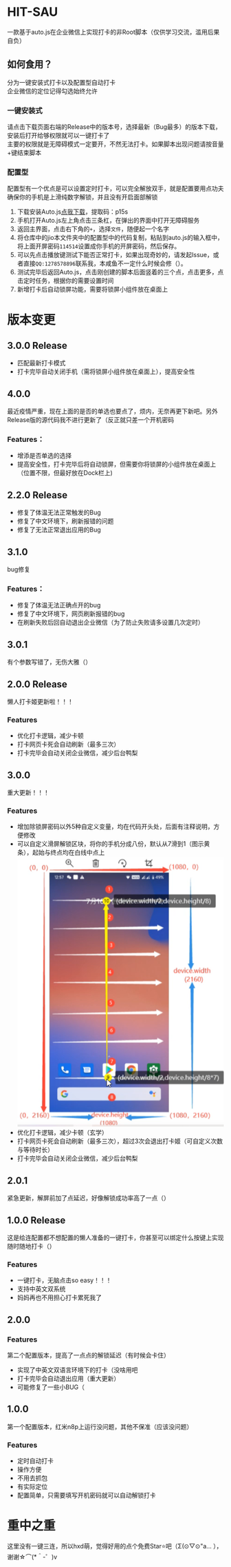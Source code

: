 <!--
 * @Author: daiisuukee（黛苏珂）
 * @Date: 2022-02-16 16:05:19
 * @LastEditTime: 2022-03-16 15:24:44
 * @Description: In User Settings Edit
 * @FilePath: \Hit-SAU\README.md
-->
# HIT-SAU
一款基于auto.js在企业微信上实现打卡的非Root脚本（仅供学习交流，滥用后果自负）
## 如何食用？
分为一键安装式打卡以及配置型自动打卡   
企业微信的定位记得勾选始终允许
### 一键安装式
请点击下载页面右端的Release中的版本号，选择最新（Bug最多）的版本下载，安装后打开给够权限就可以一键打卡了     
主要的权限就是无障碍模式一定要开，不然无法打卡。如果脚本出现问题请按音量+键结束脚本
### 配置型
配置型有一个优点是可以设置定时打卡，可以完全解放双手，就是配置要用点功夫
确保你的手机是上滑纯数字解锁，并且没有开启面部解锁
1. 下载安装Auto.js[点我下载](https://pan.baidu.com/s/1fsVMulvK6zqYvSkzeCtJIg)，提取码：p15s
2. 手机打开Auto.js左上角点击三条杠，在弹出的界面中打开无障碍服务
3. 返回主界面，点击右下角的`+`，选择`文件`，随便起一个名字
4. 将仓库中的jio本文件夹中的配置型中的代码复制，粘贴到auto.js的输入框中，将上面开屏密码`114514`设置成你手机的开屏密码，然后保存。
5. 可以先点击播放键测试下能否正常打卡，如果出现奇妙的，请发起Issue，或者直接`QQ:1278578896`联系我，本咸鱼不一定什么时候会修（）。
6. 测试完毕后返回Auto.js，点击刚创建的脚本后面竖着的三个点，点击更多，点击定时任务，根据你的需要设置时间
7. 新增打卡后自动锁屏功能，需要将锁屏小组件放在桌面上
# 版本变更
## 3.0.0 Release
- 匹配最新打卡模式
- 打卡完毕自动关闭手机（需将锁屏小组件放在桌面上），提高安全性
## 4.0.0
最近疫情严重，现在上面的是否的单选也要点了，烦内，无奈再更下新吧。另外Release版的源代码我不进行更新了（反正就只差一个开机密码
### Features：
- 增添是否单选的选择
- 提高安全性，打卡完毕后将自动锁屏，但需要你将锁屏的小组件放在桌面上（位置不限，但最好放在Dock栏上)
## 2.2.0 Release
- 修复了体温无法正常触发的Bug
- 修复了中文环境下，刷新报错的问题
- 修复了无法正常退出应用的Bug
## 3.1.0
bug修复
### Features：
- 修复了体温无法正确点开的bug    
- 修复了中文环境下，网页刷新报错的bug
- 在刷新失败后回自动退出企业微信（为了防止失败请多设置几次定时）
## 3.0.1
有个参数写错了，无伤大雅（）
## 2.0.0 Release
懒人打卡姬更新啦！！！
### Features
- 优化打卡逻辑，减少卡顿
- 打卡网页卡死会自动刷新（最多三次）
- 打卡完毕会自动关闭企业微信，减少后台鸭梨
## 3.0.0
重大更新！！！
### Features
- 增加除锁屏密码以外5种自定义变量，均在代码开头处，后面有注释说明，方便修改
- 可以自定义滑屏解锁区块，将你的手机分成八份，默认从7滑到1（图示黄条），起始与终点均在白线中点上      
![](/swipe_schematic.png)
- 优化打卡逻辑，减少卡顿（玄学）
- 打卡网页卡死会自动刷新（最多三次），超过3次会退出打卡姬（可自定义次数与等待时长）
- 打卡完毕会自动关闭企业微信，减少后台鸭梨
## 2.0.1 
紧急更新，解屏前加了点延迟，好像解锁成功率高了一点（）
## 1.0.0 Release
这是给连配置都不想配置的懒人准备的一键打卡，你甚至可以绑定什么按键上实现随时随地打卡（）
### Features
- 一键打卡，无脑点击so easy！！！
- 支持中英文双系统
- 妈妈再也不用担心打卡累死我了
## 2.0.0
### Features
第二个配置版本，提高了一点点的解锁延迟（有时候会卡住）
- 实现了中英文双语言环境下的打卡（没啥用吧
- 打卡完毕会自动退出应用（重大更新）
- 可能修复了一些小BUG（
## 1.0.0
第一个配置版本，红米n8p上运行没问题，其他不保准（应该没问题）
### Features
- 定时自动打卡
- 操作方便
- 不用去抓包
- 有实际定位
- 配置简单，只需要填写开机密码就可以自动解锁打卡
# 重中之重
这里没有一键三连，所以hxd萌，觉得好用的点个免费Star⭐吧（Σ(⊙▽⊙"a... ），谢谢☆⌒(*＾-゜)v 